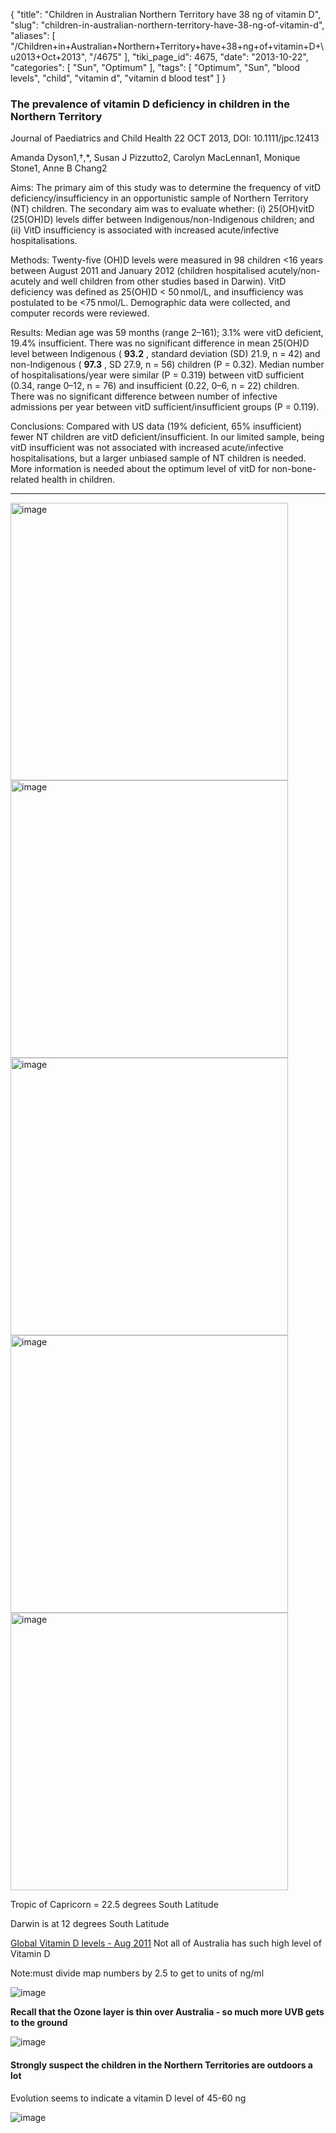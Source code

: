 {
    "title": "Children in Australian Northern Territory have 38 ng of vitamin D",
    "slug": "children-in-australian-northern-territory-have-38-ng-of-vitamin-d",
    "aliases": [
        "/Children+in+Australian+Northern+Territory+have+38+ng+of+vitamin+D+\u2013+Oct+2013",
        "/4675"
    ],
    "tiki_page_id": 4675,
    "date": "2013-10-22",
    "categories": [
        "Sun",
        "Optimum"
    ],
    "tags": [
        "Optimum",
        "Sun",
        "blood levels",
        "child",
        "vitamin d",
        "vitamin d blood test"
    ]
}


### The prevalence of vitamin D deficiency in children in the Northern Territory

Journal of Paediatrics and Child Health 22 OCT 2013, DOI: 10.1111/jpc.12413

Amanda Dyson1,†,*,     Susan J Pizzutto2,     Carolyn MacLennan1,     Monique Stone1,     Anne B Chang2

Aims: The primary aim of this study was to determine the frequency of vitD deficiency/insufficiency in an opportunistic sample of Northern Territory (NT) children. The secondary aim was to evaluate whether: (i) 25(OH)vitD (25(OH)D) levels differ between Indigenous/non-Indigenous children; and (ii) VitD insufficiency is associated with increased acute/infective hospitalisations.

Methods: Twenty-five (OH)D levels were measured in 98 children <16 years between August 2011 and January 2012 (children hospitalised acutely/non-acutely and well children from other studies based in Darwin). VitD deficiency was defined as 25(OH)D < 50 nmol/L, and insufficiency was postulated to be <75 nmol/L. Demographic data were collected, and computer records were reviewed.

Results: Median age was 59 months (range 2–161); 3.1% were vitD deficient, 19.4% insufficient. There was no significant difference in mean 25(OH)D level between Indigenous ( **93.2** , standard deviation (SD) 21.9, n = 42) and non-Indigenous ( **97.3** , SD 27.9, n = 56) children (P = 0.32). Median number of hospitalisations/year were similar (P = 0.319) between vitD sufficient (0.34, range 0–12, n = 76) and insufficient (0.22, 0–6, n = 22) children. There was no significant difference between number of infective admissions per year between vitD sufficient/insufficient groups (P = 0.119).

Conclusions: Compared with US data (19% deficient, 65% insufficient) fewer NT children are vitD deficient/insufficient. In our limited sample, being vitD insufficient was not associated with increased acute/infective hospitalisations, but a larger unbiased sample of NT children is needed. More information is needed about the optimum level of vitD for non-bone-related health in children. 

---

<img src="https://d378j1rmrlek7x.cloudfront.net/attachments/jpeg/australia-map-tropic-of-capricorn.jpg" alt="image" width="444">
<img src="https://d378j1rmrlek7x.cloudfront.net/attachments/gif/uv--australia.gif" alt="image" width="444">
<img src="https://d378j1rmrlek7x.cloudfront.net/attachments/jpeg/allice-springs.jpg" alt="image" width="444">
<img src="https://d378j1rmrlek7x.cloudfront.net/attachments/jpeg/uv-darwin.jpg" alt="image" width="444">
<img src="https://d378j1rmrlek7x.cloudfront.net/attachments/png/uvduring-the-day.png" alt="image" width="444">

Tropic of Capricorn = 22.5 degrees South Latitude

Darwin is at 12 degrees South Latitude

[Global Vitamin D levels - Aug 2011](/posts/global-vitamin-d-levels) Not all of Australia has such high level of Vitamin D

Note:must divide map numbers by 2.5 to get to units of ng/ml

<img src="https://d378j1rmrlek7x.cloudfront.net/attachments/jpeg/map-ocenia.jpg" alt="image">

 **Recall that the Ozone layer is thin over Australia - so much more UVB gets to the ground** 

<img src="/attachments/d3.mock.jpg" alt="image"> 

#### Strongly suspect the children in the Northern Territories are outdoors a lot  
Evolution seems to indicate a vitamin D level  of 45-60 ng

<img src="/attachments/d3.mock.jpg" alt="image">